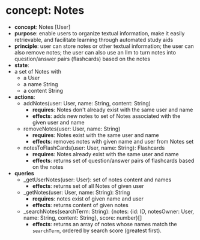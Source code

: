 # concept: Notes

- **concept**: Notes \[User]
- **purpose**: enable users to organize textual information, make it easily retrievable, and facilitate learning through automated study aids
- **principle**: 
	user can store notes or other textual information; 
	the user can also remove notes;
    the user can also use an llm to turn notes into question/answer pairs (flashcards) based on the notes
- **state**:
 - a set of Notes with
	 - a User
	 - a name String
	 - a content String
- **actions**: 
	- addNotes(user: User, name: String, content: String)
		- **requires**: Notes don't already exist with the same user and name
		- **effects**: adds new notes to set of Notes associated with the given user and name
	- removeNotes(user: User, name: String)
		- **requires**: Notes exist with the same user and name
		- **effects**: removes notes with given name and user from Notes set
	- notesToFlashCards(user: User, name: String): Flashcards
		- **requires**: Notes already exist with the same user and name
		- **effects**: returns set of question/answer pairs of flashcards based on the notes
- **queries**
	- \_getUserNotes(user: User): set of notes content and names
		- **effects**: returns set of all Notes of given user
	- \_getNotes(user: User, name: String): String
		- **requires**: notes exist of given name and user
		- **effects**: returns content of given notes
	-  \_searchNotes(searchTerm: String): {notes: {id: ID, notesOwner: User, name: String, content: String}, score: number}\[]
        *   **effects**: returns an array of notes whose names match the `searchTerm`, ordered by search score (greatest first).
    

